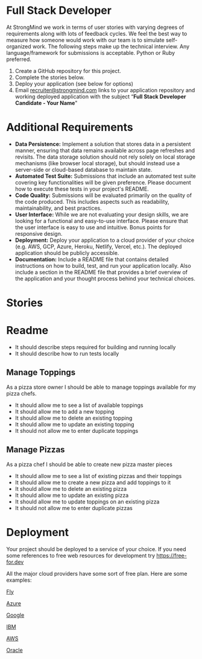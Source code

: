 # Full Stack Developer

At StrongMind we work in terms of user stories with varying degrees of requirements along with lots of feedback cycles.  We feel the best way to measure how someone would work with our team is to simulate self-organized work.  The following steps make up the technical interview. Any language/framework for submissions is acceptable. Python or Ruby preferred.

1. Create a GitHub repository for this project.  
2. Complete the stories below.
3. Deploy your application (see below for options) 
4. Email [recruiter@strongmind.com](mailto:recruiter@strongmind.com) links to your application repository and working deployed application with the subject “**Full Stack Developer Candidate - Your Name**"

# Additional Requirements
* **Data Persistence:** Implement a solution that stores data in a persistent manner, ensuring that data remains available across page refreshes and revisits. The data storage solution should not rely solely on local storage mechanisms (like browser local storage), but should instead use a server-side or cloud-based database to maintain state.
* **Automated Test Suite:** Submissions that include an automated test suite covering key functionalities will be given preference. Please document how to execute these tests in your project's README.
* **Code Quality:** Submissions will be evaluated primarily on the quality of the code produced. This includes aspects such as readability, maintainability, and best practices.
* **User Interface:** While we are not evaluating your design skills, we are looking for a functional and easy-to-use interface. Please ensure that the user interface is easy to use and intuitive.  Bonus points for responsive design.
* **Deployment:** Deploy your application to a cloud provider of your choice (e.g. AWS, GCP, Azure, Heroku, Netlify, Vercel, etc.). The deployed application should be publicly accessible.
* **Documentation:** Include a README file that contains detailed instructions on how to build, test, and run your application locally. Also include a section in the README file that provides a brief overview of the application and your thought process behind your technical choices.

# Stories 

# Readme

* It should describe steps required for building and running locally
* It should describe how to run tests locally

## Manage Toppings 

As a pizza store owner I should be able to manage toppings available for my pizza chefs. 

* It should allow me to see a list of available toppings 
* It should allow me to add a new topping 
* It should allow me to delete an existing topping 
* It should allow me to update an existing topping
* It should not allow me to enter duplicate toppings

## Manage Pizzas 

As a pizza chef I should be able to create new pizza master pieces 

* It should allow me to see a list of existing pizzas and their toppings 
* It should allow me to create a new pizza and add toppings to it 
* It should allow me to delete an existing pizza 
* It should allow me to update an existing pizza 
* It should allow me to update toppings on an existing pizza
* It should not allow me to enter duplicate pizzas
 

# Deployment 

Your project should be deployed to a service of your choice. If you need some references to free web resources for development try https://free-for.dev  

All the major cloud providers have some sort of free plan. Here are some examples: 

[Fly](https://fly.io/)

[Azure](https://azure.microsoft.com/free)

[Google](https://cloud.google.com/free)  

[IBM](https://www.ibm.com/cloud/free)

[AWS](https://aws.amazon.com/free)

[Oracle](https://www.oracle.com/cloud/free) 


